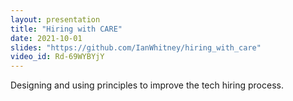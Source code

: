 ```yaml
---
layout: presentation
title: "Hiring with CARE"
date: 2021-10-01
slides: "https://github.com/IanWhitney/hiring_with_care"
video_id: Rd-69WYBYjY
---
```


Designing and using principles to improve the tech hiring process.
